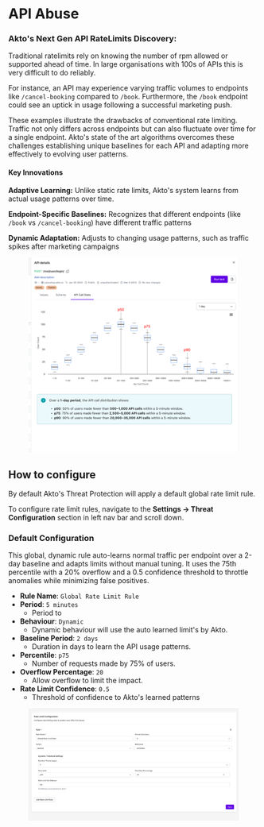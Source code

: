 
# API Abuse 

### Akto's Next Gen API RateLimits Discovery:

Traditional ratelimits rely on knowing the number of rpm allowed or supported ahead of time. In large organisations with 100s of APIs this is very difficult to do reliably.

For instance, an API may experience varying traffic volumes to endpoints like `/cancel-booking` compared to `/book`. Furthermore, the `/book` endpoint could see an uptick in usage following a successful marketing push.

These examples illustrate the drawbacks of conventional rate limiting. Traffic not only differs across endpoints but can also fluctuate over time for a single endpoint. Akto's state of the art algorithms overcomes these challenges establishing unique baselines for each API and adapting more effectively to evolving user patterns.


#### Key Innovations
**Adaptive Learning:** Unlike static rate limits, Akto's system learns from actual usage patterns over time.

**Endpoint-Specific Baselines:** Recognizes that different endpoints (like `/book` vs `/cancel-booking`) have different traffic patterns

**Dynamic Adaptation:** Adjusts to changing usage patterns, such as traffic spikes after marketing campaigns

<figure><img src="../../.gitbook/assets/api-usage-distribution.png" alt=""><figcaption></figcaption></figure>


## How to configure 

By default Akto's Threat Protection will apply a default global rate limit rule. 

To configure rate limit rules, navigate to the **Settings -> Threat Configuration** section in left nav bar and scroll down.

### Default Configuration
This global, dynamic rule auto-learns normal traffic per endpoint over a 2-day baseline and adapts limits without manual tuning.
It uses the 75th percentile with a 20% overflow and a 0.5 confidence threshold to throttle anomalies while minimizing false positives.

- **Rule Name**: `Global Rate Limit Rule`
- **Period**: `5 minutes`
    - Period to
- **Behaviour**: `Dynamic`
    - Dynamic behaviour will use the auto learned limit's by Akto.
- **Baseline Period**: `2 days`
    - Duration in days to learn the API usage patterns. 
- **Percentile**: `p75`
    - Number of requests made by 75% of users.
- **Overflow Percentage**: `20`
    - Allow overflow to limit the impact.
- **Rate Limit Confidence**: `0.5`
    - Threshold of confidence to Akto's learned patterns 



<figure><img src="../../.gitbook/assets/rate-limit-config.png" alt=""><figcaption></figcaption></figure>